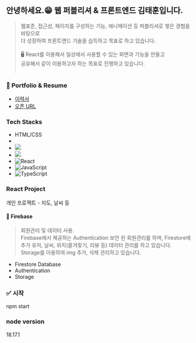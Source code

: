 ## 안녕하세요.😁 웹 퍼블리셔 & 프론트엔드 김태훈입니다.
> 웹표준, 접근성, 페이지를 구성하는 기능, 애니메이션 등 퍼블리셔로 쌓은 경험을 바탕으로<br />
> 더 성장하여 프론트엔드 기술을 습득하고 목표로 하고 있습니다.<br /><br />
> 🖥️ React를 이용해서 일상에서 사용할 수 있는 화면과 기능을 만들고<br />
> 공유해서 같이 이용하고자 하는 목표로 진행하고 있습니다.<br /><br />

### 🧾 Portfolio & Resume 
- [이력서](https://main-th-blog.vercel.app/resume)
- [오픈 URL](https://th-react-blog.vercel.app/)

### Tech Stacks
- HTML/CSS
- 
- <span><img src="https://img.shields.io/badge/SASS-CC6699?logo=sass&logoColor=white"/></span>
- <span><img src="https://img.shields.io/badge/styled components-DB7093?logo=styled-components&logoColor=white"/>
- <span><img src="https://img.shields.io/badge/React-black?logo=react" alt="React"></span>
- <span><img src="https://img.shields.io/badge/JavaScript-black?logo=javascript" alt="JavaScript"></span>
- <span><img src="https://img.shields.io/badge/TypeScript-black?logo=typescript" alt="TypeScript"></span>

### React Project
개인 프로젝트 - 지도, 날씨 등

#### 📰 Firebase 
> 회원관리 및 데이터 사용.<br />
> Firebase에서 제공하는 Authentication 보안 된 회원관리를 하며,
> Firestore에 추가 유저, 날씨, 위치(즐겨찾기, 리뷰 등) 데이터 관리를 하고 있습니다.
> Storage를 이용하여 img 추가, 삭제 관리하고 있습니다.
- Firestore Database
- Authentication
- Storage

### ✅ 시작
npm start
### node version
18.17.1
